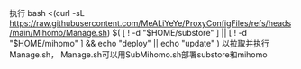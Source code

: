 执行
bash <(curl -sL https://raw.githubusercontent.com/MeALiYeYe/ProxyConfigFiles/refs/heads/main/Mihomo/Manage.sh) $( [ ! -d "$HOME/substore" ] || [ ! -d "$HOME/mihomo" ] && echo "deploy" || echo "update" )
以拉取并执行Manage.sh，
Manage.sh可以用SubMihomo.sh部署substore和mihomo
